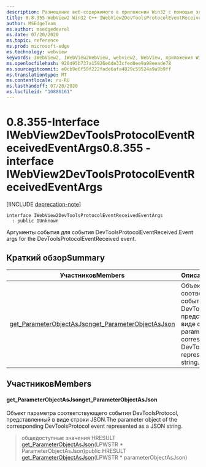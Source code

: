 ```yaml
---
description: Размещение веб-содержимого в приложении Win32 с помощью элемента управления Microsoft Edge WebView2
title: 0.8.355-WebView2 Win32 C++ IWebView2DevToolsProtocolEventReceivedEventArgs
author: MSEdgeTeam
ms.author: msedgedevrel
ms.date: 07/20/2020
ms.topic: reference
ms.prod: microsoft-edge
ms.technology: webview
keywords: IWebView2, IWebView2WebView, webview2, WebView, приложения Win32, Win32, EDGE
ms.openlocfilehash: 920d95b737a15926e6de33cfed0ee9a98eeade78
ms.sourcegitcommit: e0cb9e6f59f222fade6afa4829c59524a9a9b9ff
ms.translationtype: MT
ms.contentlocale: ru-RU
ms.lasthandoff: 07/20/2020
ms.locfileid: "10886161"
---
```

# <span data-ttu-id="4ff99-104">0.8.355-Interface IWebView2DevToolsProtocolEventReceivedEventArgs</span><span class="sxs-lookup"><span data-stu-id="4ff99-104">0.8.355 - interface IWebView2DevToolsProtocolEventReceivedEventArgs</span></span> 

[!INCLUDE [deprecation-note](../../includes/deprecation-note.md)]

```
interface IWebView2DevToolsProtocolEventReceivedEventArgs
  : public IUnknown
```

<span data-ttu-id="4ff99-105">Аргументы события для события DevToolsProtocolEventReceived.</span><span class="sxs-lookup"><span data-stu-id="4ff99-105">Event args for the DevToolsProtocolEventReceived event.</span></span>

## <span data-ttu-id="4ff99-106">Краткий обзор</span><span class="sxs-lookup"><span data-stu-id="4ff99-106">Summary</span></span>

 <span data-ttu-id="4ff99-107">Участников</span><span class="sxs-lookup"><span data-stu-id="4ff99-107">Members</span></span>                        | <span data-ttu-id="4ff99-108">Описания</span><span class="sxs-lookup"><span data-stu-id="4ff99-108">Descriptions</span></span>
--------------------------------|---------------------------------------------
[<span data-ttu-id="4ff99-109">get_ParameterObjectAsJson</span><span class="sxs-lookup"><span data-stu-id="4ff99-109">get_ParameterObjectAsJson</span></span>](#get_parameterobjectasjson) | <span data-ttu-id="4ff99-110">Объект параметра соответствующего события DevToolsProtocol, представленный в виде строки JSON.</span><span class="sxs-lookup"><span data-stu-id="4ff99-110">The parameter object of the corresponding DevToolsProtocol event represented as a JSON string.</span></span>

## <span data-ttu-id="4ff99-111">Участников</span><span class="sxs-lookup"><span data-stu-id="4ff99-111">Members</span></span>

#### <span data-ttu-id="4ff99-112">get_ParameterObjectAsJson</span><span class="sxs-lookup"><span data-stu-id="4ff99-112">get_ParameterObjectAsJson</span></span> 

<span data-ttu-id="4ff99-113">Объект параметра соответствующего события DevToolsProtocol, представленный в виде строки JSON.</span><span class="sxs-lookup"><span data-stu-id="4ff99-113">The parameter object of the corresponding DevToolsProtocol event represented as a JSON string.</span></span>

> <span data-ttu-id="4ff99-114">общедоступные значения HRESULT [get_ParameterObjectAsJson](#get_parameterobjectasjson)(LPWSTR \* ParameterObjectAsJson)</span><span class="sxs-lookup"><span data-stu-id="4ff99-114">public HRESULT [get_ParameterObjectAsJson](#get_parameterobjectasjson)(LPWSTR \* parameterObjectAsJson)</span></span>

